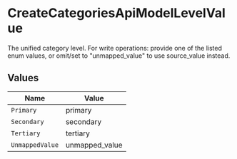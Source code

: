 # CreateCategoriesApiModelLevelValue

The unified category level. For write operations: provide one of the listed enum values, or omit/set to "unmapped_value" to use source_value instead.


## Values

| Name            | Value           |
| --------------- | --------------- |
| `Primary`       | primary         |
| `Secondary`     | secondary       |
| `Tertiary`      | tertiary        |
| `UnmappedValue` | unmapped_value  |